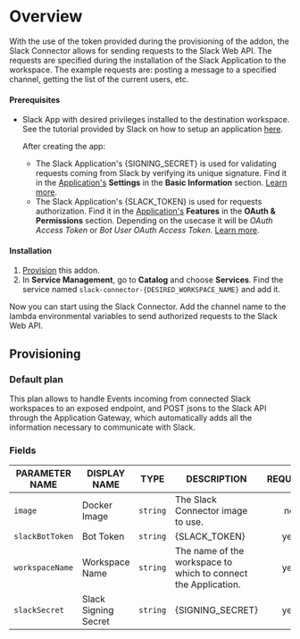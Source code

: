 # Overview

With the use of the token provided during the provisioning of the addon, the Slack Connector allows for sending requests to the Slack Web API. The requests are specified during the installation of the Slack Application to the workspace. The example requests are: posting a message to a specified channel, getting the list of the current users, etc.

#### Prerequisites

- Slack App with desired privileges installed to the destination workspace. See the tutorial provided by Slack on how to setup an application [here](https://api.slack.com/bot-users#getting-started).

    After creating the app:
    - The Slack Application's {SIGNING_SECRET} is used for validating requests coming from Slack by verifying its unique signature. Find it in the [Application's](https://api.slack.com/apps) **Settings** in the **Basic Information** section. [Learn more](https://api.slack.com/docs/verifying-requests-from-slack).
    - The Slack Application's {SLACK_TOKEN} is used for requests authorization. Find it in the [Application's](https://api.slack.com/apps) **Features** in the **OAuth & Permissions** section. Depending on the usecase it will be *OAuth Access Token* or *Bot User OAuth Access Token*. [Learn more](https://api.slack.com/docs/oauth).

#### Installation

1. [Provision](#provisioning) this addon.
2. In **Service Management**, go to **Catalog** and choose **Services**. Find the service named `slack-connector-{DESIRED_WORKSPACE_NAME}` and add it.

Now you can start using the Slack Connector. Add the channel name to the lambda environmental variables to send authorized requests to the Slack Web API.

## Provisioning

### Default plan

This plan allows to handle Events incoming from connected Slack workspaces to an exposed endpoint, and POST jsons to the Slack API through the Application Gateway, which automatically adds all the information necessary to communicate with Slack.

### Fields

| PARAMETER NAME | DISPLAY NAME | TYPE | DESCRIPTION | REQUIRED |
|----------------|--------------|------|-------------|:--------:|
| `image` | Docker Image | `string` | The Slack Connector image to use. | no |
| `slackBotToken` | Bot Token | `string` | {SLACK_TOKEN} | yes |
| `workspaceName` | Workspace Name | `string` | The name of the workspace to which to connect the Application. | yes |
| `slackSecret` | Slack Signing Secret | `string` | {SIGNING_SECRET} | yes |